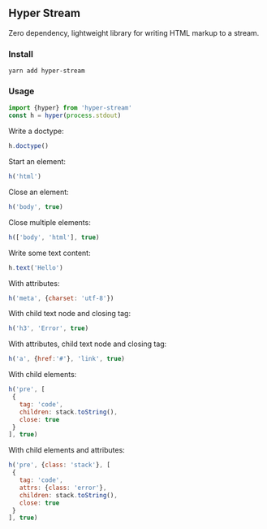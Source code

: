## Hyper Stream

Zero dependency, lightweight library for writing HTML markup to a stream.

### Install

```
yarn add hyper-stream
```

### Usage

```javascript
import {hyper} from 'hyper-stream'
const h = hyper(process.stdout)
```

Write a doctype:

```javascript
h.doctype()
```

Start an element:

```javascript
h('html')
```

Close an element:

```javascript
h('body', true)
```

Close multiple elements:

```javascript
h(['body', 'html'], true)
```

Write some text content:

```javascript
h.text('Hello')
```

With attributes:

```javascript
h('meta', {charset: 'utf-8'})
```

With child text node and closing tag:

```javascript
h('h3', 'Error', true)
```

With attributes, child text node and closing tag:

```javascript
h('a', {href:'#'}, 'link', true)
```

With child elements:

```javascript
h('pre', [
 {
   tag: 'code',
   children: stack.toString(),
   close: true
 }
], true)
```

With child elements and attributes:

```javascript
h('pre', {class: 'stack'}, [
 {
   tag: 'code',
   attrs: {class: 'error'},
   children: stack.toString(),
   close: true
 }
], true)
```
